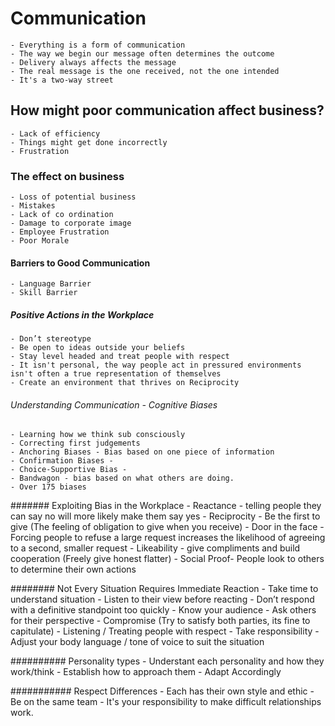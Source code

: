 # Communication
	- Everything is a form of communication
	- The way we begin our message often determines the outcome
	- Delivery always affects the message
	- The real message is the one received, not the one intended
	- It's a two-way street

## How might poor communication affect business?
	- Lack of efficiency
	- Things might get done incorrectly
	- Frustration

### The effect on business
	- Loss of potential business
	- Mistakes
	- Lack of co ordination
	- Damage to corporate image
	- Employee Frustration
	- Poor Morale

#### Barriers to Good Communication
	- Language Barrier
	- Skill Barrier

##### Positive Actions in the Workplace
	- Don’t stereotype
	- Be open to ideas outside your beliefs
	- Stay level headed and treat people with respect
	- It isn't personal, the way people act in pressured environments isn't often a true representation of themselves
	- Create an environment that thrives on Reciprocity 

###### Understanding Communication - Cognitive Biases
	- Learning how we think sub consciously
	- Correcting first judgements
	- Anchoring Biases - Bias based on one piece of information
	- Confirmation Biases - 
	- Choice-Supportive Bias - 
	- Bandwagon - bias based on what others are doing.
	- Over 175 biases

####### Exploiting Bias in the Workplace
	- Reactance - telling people they can say no will more likely make them say yes
	- Reciprocity - Be the first to give (The feeling of obligation to give when you receive)
	- Door in the face - Forcing people to refuse a large request increases the likelihood of agreeing to a second, smaller request
	- Likeability - give compliments and build cooperation (Freely give honest flatter)
	- Social Proof-  People look to others to determine their own actions

######## Not Every Situation Requires Immediate Reaction
	- Take time to understand situation
	- Listen to their view before reacting
	- Don’t respond with a definitive standpoint too quickly
	- Know your audience
	- Ask others for their perspective
	- Compromise (Try to satisfy both parties, its fine to capitulate)
	- Listening / Treating people with respect
	- Take responsibility
	- Adjust your body language / tone of voice to suit the situation

########## Personality types
	- Understant each personality and how they work/think
	- Establish how to approach them
	- Adapt Accordingly

########### Respect Differences
	- Each has their own style and ethic
	- Be on the same team
        - It's your responsibility to make difficult relationships work.
